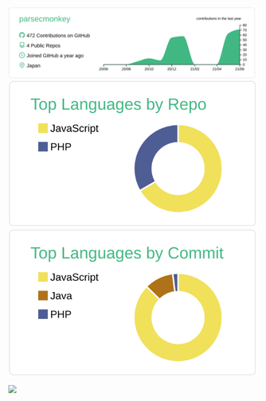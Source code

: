 [![](https://raw.githubusercontent.com/parsecmonkey/parsecmonkey/main/profile-summary-card-output/vue/0-profile-details.svg)](https://github.com/vn7n24fzkq/github-profile-summary-cards)
[![](https://raw.githubusercontent.com/parsecmonkey/parsecmonkey/main/profile-summary-card-output/vue/1-repos-per-language.svg)](https://github.com/vn7n24fzkq/github-profile-summary-cards)
[![](https://raw.githubusercontent.com/parsecmonkey/parsecmonkey/main/profile-summary-card-output/vue/2-most-commit-language.svg)](https://github.com/vn7n24fzkq/github-profile-summary-cards)

<a href="https://github.com/ryo-ma/github-profile-trophy">
  <img width=800 src="https://github-profile-trophy.vercel.app/?username=ryo-ma&column=8&theme=gruvbox&no-frame=true"/>
</a>
